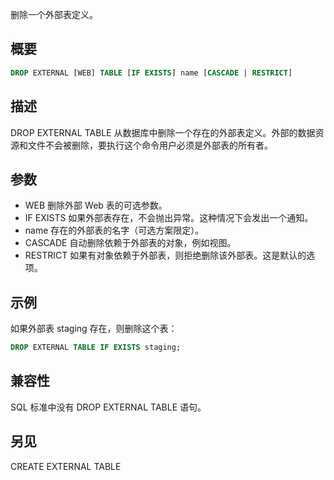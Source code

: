 删除一个外部表定义。

## 概要
```sql
DROP EXTERNAL [WEB] TABLE [IF EXISTS] name [CASCADE | RESTRICT]
```

## 描述
DROP EXTERNAL TABLE 从数据库中删除一个存在的外部表定义。外部的数据资源和文件不会被删除，要执行这个命令用户必须是外部表的所有者。

## 参数
- WEB
删除外部 Web 表的可选参数。
- IF EXISTS
如果外部表存在，不会抛出异常。这种情况下会发出一个通知。
- name
存在的外部表的名字（可选方案限定）。
- CASCADE
自动删除依赖于外部表的对象，例如视图。
- RESTRICT
如果有对象依赖于外部表，则拒绝删除该外部表。这是默认的选项。

## 示例
如果外部表 staging 存在，则删除这个表：
```sql
DROP EXTERNAL TABLE IF EXISTS staging;
```

## 兼容性
SQL 标准中没有 DROP EXTERNAL TABLE 语句。

## 另见
CREATE EXTERNAL TABLE
